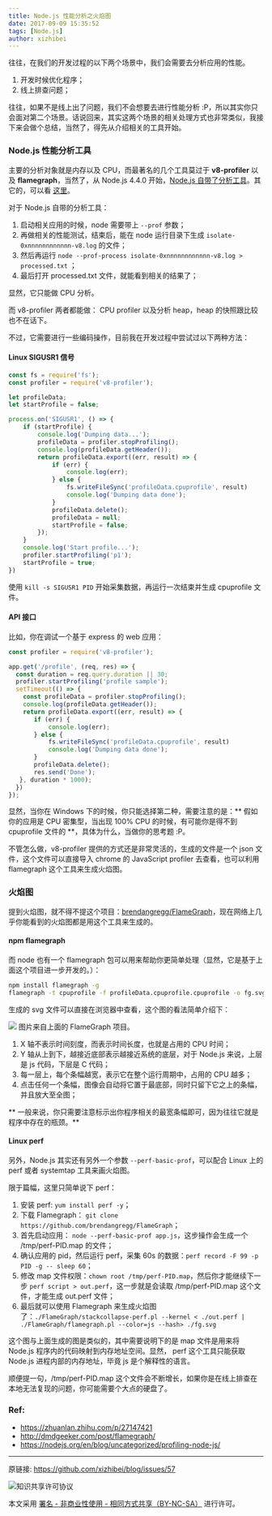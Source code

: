 ```yaml
---
title: Node.js 性能分析之火焰图
date: 2017-09-09 15:35:52
tags: [Node.js]
author: xizhibei
---
```

<!-- en_title:node-js-profiling-tool-flamegraph -->

往往，在我们的开发过程的以下两个场景中，我们会需要去分析应用的性能。

1. 开发时候优化程序；
2. 线上排查问题；

往往，如果不是线上出了问题，我们不会想要去进行性能分析 :P，所以其实你只会面对第二个场景。话说回来，其实这两个场景的相关处理方式也非常类似，我接下来会做个总结，当然了，得先从介绍相关的工具开始。

### Node.js 性能分析工具
主要的分析对象就是内存以及 CPU，而最著名的几个工具莫过于 **v8-profiler** 以及 **flamegraph**，当然了，从 Node.js 4.4.0 开始，[Node.js 自带了分析工具](https://nodejs.org/en/docs/guides/simple-profiling/)。其它的，可以看 [这里](https://github.com/thlorenz/v8-perf/issues/4)。

对于 Node.js 自带的分析工具：

1. 启动相关应用的时候，node 需要带上 `--prof` 参数；
1. 再做相关的性能测试，结束后，能在 node 运行目录下生成 `isolate-0xnnnnnnnnnnnn-v8.log` 的文件；
1. 然后再运行 `node --prof-process isolate-0xnnnnnnnnnnnn-v8.log > processed.txt` ；
1. 最后打开 processed.txt 文件，就能看到相关的结果了；

显然，它只能做 CPU 分析。

而 v8-profiler 两者都能做： CPU profiler 以及分析 heap，heap 的快照跟比较也不在话下。

不过，它需要进行一些编码操作，目前我在开发过程中尝试过以下两种方法：

#### Linux SIGUSR1 信号


```js
const fs = require('fs');
const profiler = require('v8-profiler');

let profileData;
let startProfile = false;

process.on('SIGUSR1', () => {
    if (startProfile) {
        console.log('Dumping data...');
        profileData = profiler.stopProfiling();
        console.log(profileData.getHeader());
        return profileData.export((err, result) => {
            if (err) {
                console.log(err);
            } else {
                fs.writeFileSync('profileData.cpuprofile', result)
                console.log('Dumping data done');
            }
            profileData.delete();
            profileData = null;
            startProfile = false;
        });
    }
    console.log('Start profile...');
    profiler.startProfiling('p1');
    startProfile = true;
})

```

使用 `kill -s SIGUSR1 PID` 开始采集数据，再运行一次结束并生成 cpuprofile 文件。

#### API 接口
比如，你在调试一个基于 express 的 web 应用：

```js
const profiler = require('v8-profiler');

app.get('/profile', (req, res) => {
  const duration = req.query.duration || 30;
  profiler.startProfiling('profile sample');
  setTimeout(() => {
    const profileData = profiler.stopProfiling();
    console.log(profileData.getHeader());
    return profileData.export((err, result) => {
       if (err) {
           console.log(err);
       } else {
           fs.writeFileSync('profileData.cpuprofile', result)
           console.log('Dumping data done');
       }
       profileData.delete();
       res.send('Done');
   }, duration * 1000);
  })
});
```

显然，当你在 Windows 下的时候，你只能选择第二种，需要注意的是：** 假如你的应用是 CPU 密集型，当出现 100% CPU 的时候，有可能你是得不到 cpuprofile 文件的 **，具体为什么，当做你的思考题 :P。

不管怎么做，v8-profiler 提供的方式还是非常灵活的，生成的文件是一个 json 文件，这个文件可以直接导入 chrome 的 JavaScript profiler 去查看，也可以利用 flamegraph 这个工具来生成火焰图。

### 火焰图
提到火焰图，就不得不提这个项目：[brendangregg/FlameGraph](https://github.com/brendangregg/FlameGraph)，现在网络上几乎你能看到的火焰图都是用这个工具来生成的。

#### npm flamegraph
而 node 也有一个 flamegraph 包可以用来帮助你更简单处理（显然，它是基于上面这个项目进一步开发的。）：

```bash
npm install flamegraph -g
flamegraph -t cpuprofile -f profileData.cpuprofile.cpuprofile -o fg.svg
```

生成的 svg 文件可以直接在浏览器中查看，这个图的看法简单介绍下：

![](http://www.brendangregg.com/FlameGraphs/example-dtrace.svg)
图片来自上面的 FlameGraph 项目。

1. X 轴不表示时间刻度，而表示时间长度，也就是占用的 CPU 时间；
1. Y 轴从上到下，越接近底部表示越接近系统的底层，对于 Node.js 来说，上层是 js 代码，下层是 C 代码；
1. 每一层上，每个条幅越宽，表示它在整个运行周期中，占用的 CPU 越多；
1. 点击任何一个条幅，图像会自动将它置于最底部，同时只留下它之上的条幅，并且放大至全图；

** 一般来说，你只需要注意标示出你程序相关的最宽条幅即可，因为往往它就是程序中存在的瓶颈。**

#### Linux perf
另外，Node.js 其实还有另外一个参数 `--perf-basic-prof`，可以配合 Linux 上的 perf 或者 systemtap 工具来画火焰图。

限于篇幅，这里只简单说下 perf：

1. 安装 perf: `yum install perf -y`；
2. 下载 Flamegraph： `git clone https://github.com/brendangregg/FlameGraph`；
3. 首先启动应用： `node --perf-basic-prof app.js`，这步操作会生成一个 /tmp/perf-PID.map 的文件；
4. 确认应用的 pid，然后运行 perf，采集 60s 的数据：`perf record -F 99 -p PID -g -- sleep 60`；
5. 修改 map 文件权限：`chown root /tmp/perf-PID.map`，然后你才能继续下一步 `perf script > out.perf`，这一步就是会读取 /tmp/perf-PID.map 这个文件，才能生成 out.perf 文件；
6. 最后就可以使用 Flamegraph 来生成火焰图了：`./FlameGraph/stackcollapse-perf.pl --kernel < ./out.perf | ./FlameGraph/flamegraph.pl --color=js --hash> ./fg.svg`

这个图与上面生成的图是类似的，其中需要说明下的是 map 文件是用来将 Node.js 程序内的代码映射到内存地址空间。显然， perf 这个工具只能获取 Node.js 进程内部的内存地址，毕竟 js 是个解释性的语言。

顺便提一句，/tmp/perf-PID.map 这个文件会不断增长，如果你是在线上排查在本地无法复现的问题，你可能需要个大点的硬盘了。

### Ref:
- https://zhuanlan.zhihu.com/p/27147421
- http://dmdgeeker.com/post/flamegraph/
- https://nodejs.org/en/blog/uncategorized/profiling-node-js/



***
原链接: https://github.com/xizhibei/blog/issues/57

![知识共享许可协议](https://i.creativecommons.org/l/by-nc-sa/4.0/88x31.png "署名 - 非商业性使用 - 相同方式共享（BY-NC-SA）")

本文采用 [署名 - 非商业性使用 - 相同方式共享（BY-NC-SA）](https://creativecommons.org/licenses/by-nc-sa/4.0/deed.zh) 进行许可。
